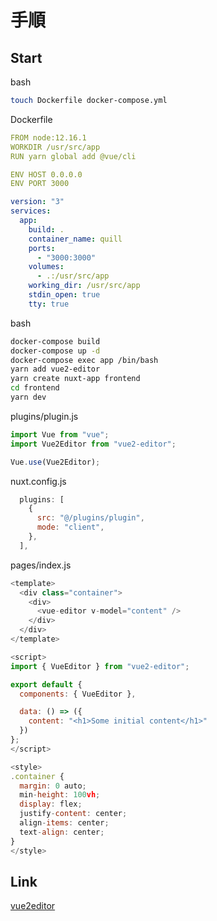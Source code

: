# 手順

## Start

bash

```bash
touch Dockerfile docker-compose.yml
```

Dockerfile

```yaml
FROM node:12.16.1
WORKDIR /usr/src/app
RUN yarn global add @vue/cli

ENV HOST 0.0.0.0
ENV PORT 3000
```

```yaml
version: "3"
services:
  app:
    build: .
    container_name: quill
    ports:
      - "3000:3000"
    volumes:
      - .:/usr/src/app
    working_dir: /usr/src/app
    stdin_open: true
    tty: true
```

bash

```bash
docker-compose build
docker-compose up -d
docker-compose exec app /bin/bash
yarn add vue2-editor
yarn create nuxt-app frontend
cd frontend
yarn dev
```

plugins/plugin.js

```javascript
import Vue from "vue";
import Vue2Editor from "vue2-editor";

Vue.use(Vue2Editor);
```

nuxt.config.js

```javascript
  plugins: [
    {
      src: "@/plugins/plugin",
      mode: "client",
    },
  ],
```

pages/index.js

```javascript
<template>
  <div class="container">
    <div>
      <vue-editor v-model="content" />
    </div>
  </div>
</template>

<script>
import { VueEditor } from "vue2-editor";

export default {
  components: { VueEditor },

  data: () => ({
    content: "<h1>Some initial content</h1>"
  })
};
</script>

<style>
.container {
  margin: 0 auto;
  min-height: 100vh;
  display: flex;
  justify-content: center;
  align-items: center;
  text-align: center;
}
</style>
```

## Link

[vue2editor](https://www.vue2editor.com/)

